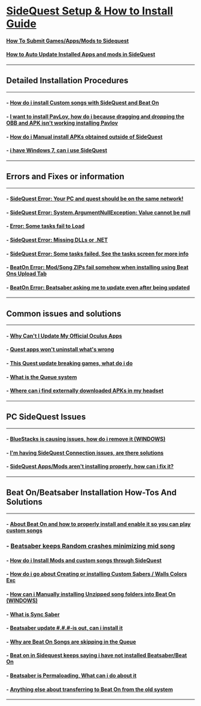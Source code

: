# [SideQuest Setup & How to Install Guide](https://github.com/the-expanse/SideQuest/wiki/SideQuest-Setup-&-How-To-install)


#### [How To Submit Games/Apps/Mods to Sidequest](https://github.com/the-expanse/SideQuest/wiki/How-To-Submit-Games)

#### [How to Auto Update Installed Apps and mods in SideQuest](https://github.com/the-expanse/SideQuest/wiki/How-to-Auto-Update-app's-and-mods)

----
**Detailed Installation Procedures**
----
----

#### - [How do i install Custom songs with SideQuest and Beat On](https://github.com/the-expanse/SideQuest/wiki/How-to-install-Custom-Songs)

#### - [I want to install PavLov, how do i because dragging and dropping the OBB and APK isn't working installing Pavlov](https://github.com/the-expanse/SideQuest/wiki/having-an-issue-installing-Pavlov%3F)

#### - [How do i Manual install APKs obtained outside of SideQuest](https://github.com/the-expanse/SideQuest/wiki/How-can-i-manually-install-apps)

#### - [i have Windows 7, can i use SideQuest](https://github.com/the-expanse/SideQuest/wiki/I-Have-Windows-7,-can-i-use-SideQuest%3F)

----
**Errors and Fixes or information**
----
----

#### - [SideQuest Error: Your PC and quest should be on the same network!](https://github.com/the-expanse/SideQuest/wiki/Your-PC-and-quest-should-be-on-the-same-network!)

#### - [SideQuest Error: System.ArgumentNullException: Value cannot be null](https://github.com/the-expanse/SideQuest/wiki/System.ArgumentNullException:-Value-cannot-be-null.)

#### - [Error: Some tasks fail to Load](https://github.com/the-expanse/SideQuest/wiki/The-Queue-System)

#### - [SideQuest Error: Missing DLLs or .NET ](https://github.com/the-expanse/SideQuest/wiki/Have-a-.NET-Error-or-a-missing-.DLL-(Windows-8))

#### - [SideQuest Error: Some tasks failed. See the tasks screen for more info](https://github.com/the-expanse/SideQuest/wiki/The-Queue-System)

#### - [BeatOn Error: Mod/Song ZIPs fail somehow when installing using Beat Ons Upload Tab](https://github.com/the-expanse/SideQuest/wiki/Mod-ZIP-files-give-an-error-when-uploading-to-Beat-On)

#### - [BeatOn Error: Beatsaber asking me to update even after being updated](https://github.com/the-expanse/SideQuest/wiki/Beatsaber-asking-to-update-after-updating%3F)


----
**Common issues and solutions**
----
----
#### - [Why Can't I Update My Official Oculus Apps](https://github.com/the-expanse/SideQuest/wiki/Why-can't-i-update-my-Official-Oculus-Apps)

#### - [Quest apps won't uninstall what's wrong](https://github.com/the-expanse/SideQuest/wiki/.My-apps-won't-uninstall-what's-wrong%3F)

#### - [This Quest update breaking games, what do i do](https://github.com/the-expanse/SideQuest/wiki/Quest-update-breaking-games%3F)

#### - [What is the Queue system](https://github.com/the-expanse/SideQuest/wiki/The-Queue-System)


#### - [ Where can i find externally downloaded APKs in my headset](https://github.com/the-expanse/SideQuest/wiki/How-to-use-2D-APKs-such-as-phone-Apps-from-outside-of-Sidequest)

----
**PC SideQuest Issues**
----
----
#### - [BlueStacks is causing issues, how do i remove it (WINDOWS)](https://github.com/the-expanse/SideQuest/wiki/BlueStacks-is-causing-issues,-how-do-i-remove-it)

#### - [I'm having SideQuest Connection issues, are there solutions](https://github.com/the-expanse/SideQuest/wiki/I-am-having-issues-Connecting-,-what-do-i-do%3F)

#### - [SideQuest Apps/Mods aren't installing properly, how can i fix it?](https://github.com/the-expanse/SideQuest/wiki/SideQuest-isn't-working-properly,-apps-won't-install)

----
**Beat On/Beatsaber Installation How-Tos And Solutions**
----
----

#### - [About Beat On and how to properly install and enable it so you can play custom songs](https://github.com/the-expanse/SideQuest/wiki/Beat-On,-What-is-that-and-how-do-i-install-it)

### - [Beatsaber keeps Random crashes minimizing mid song](https://github.com/the-expanse/SideQuest/wiki/Beatsaber-keeps-Random-crashes-minimizing-mid-song)

#### - [How do i Install Mods and custom songs through SideQuest](https://github.com/the-expanse/SideQuest/wiki/About-Installing-Mods-and-songs-through-SideQuest)

#### - [How do i go about Creating or installing Custom Sabers / Walls Colors Exc](https://github.com/the-expanse/SideQuest/wiki/I-want-to-create-or-install-Custom-sabers-wall-colors)

#### - [How can i Manually installing Unzipped song folders into Beat On (WINDOWS)](https://github.com/the-expanse/SideQuest/wiki/How-to-manually-upload-Custom-Unzipped-songs-in-Beat-On-(Windows-only))

#### - [What is Sync Saber](https://github.com/the-expanse/SideQuest/wiki/What-is-Sync-Saber)

#### - [Beatsaber update #.#.#-is out, can i install it](https://github.com/the-expanse/SideQuest/wiki/Installing-Beatsabers-updates--Fixing-%22App-X-not-installed%22-beat-on-error)

#### - [Why are Beat On Songs are skipping in the Queue](https://github.com/the-expanse/SideQuest/wiki/Beat-On-songs-are-skipping-in-the-install-Queue)

#### - [Beat on in Sidequest keeps saying i have not installed Beatsaber/Beat On](https://github.com/the-expanse/SideQuest/wiki/Installing-Beatsabers-updates--Fixing-%22App-X-not-installed%22-beat-on-error)

#### - [Beatsaber is Permaloading, What can i do about it](https://github.com/the-expanse/SideQuest/wiki/Beatsaber-is--Permaloading,-what-can-i-do-about-it%3F)

#### - [Anything else about transferring to Beat On from the old system](https://github.com/the-expanse/SideQuest/wiki/Anything-else-users-should-know-about-installing-Beat-On-from-the-old-system)
----